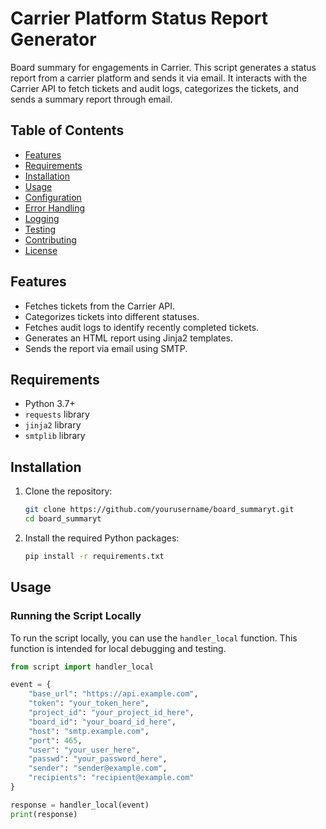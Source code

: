 # Carrier Platform Status Report Generator
Board summary for engagements in Carrier.
This script generates a status report from a carrier platform and sends it via email. 
It interacts with the Carrier API to fetch tickets and audit logs, categorizes the tickets, and sends a summary report through email.

## Table of Contents

- [Features](#features)
- [Requirements](#requirements)
- [Installation](#installation)
- [Usage](#usage)
- [Configuration](#configuration)
- [Error Handling](#error-handling)
- [Logging](#logging)
- [Testing](#testing)
- [Contributing](#contributing)
- [License](#license)

## Features

- Fetches tickets from the Carrier API.
- Categorizes tickets into different statuses.
- Fetches audit logs to identify recently completed tickets.
- Generates an HTML report using Jinja2 templates.
- Sends the report via email using SMTP.

## Requirements

- Python 3.7+
- `requests` library
- `jinja2` library
- `smtplib` library

## Installation

1. Clone the repository:
    ```sh
    git clone https://github.com/yourusername/board_summaryt.git
    cd board_summaryt
    ```

2. Install the required Python packages:
    ```sh
    pip install -r requirements.txt
    ```

## Usage

### Running the Script Locally

To run the script locally, you can use the `handler_local` function. This function is intended for local debugging and testing.

```python
from script import handler_local

event = {
    "base_url": "https://api.example.com",
    "token": "your_token_here",
    "project_id": "your_project_id_here",
    "board_id": "your_board_id_here",
    "host": "smtp.example.com",
    "port": 465,
    "user": "your_user_here",
    "passwd": "your_password_here",
    "sender": "sender@example.com",
    "recipients": "recipient@example.com"
}

response = handler_local(event)
print(response)